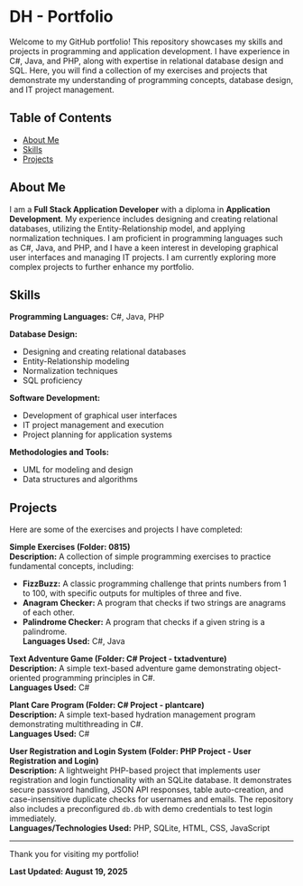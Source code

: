 # DH - Portfolio

Welcome to my GitHub portfolio! This repository showcases my skills and projects in programming and application development. I have experience in C#, Java, and PHP, along with expertise in relational database design and SQL. Here, you will find a collection of my exercises and projects that demonstrate my understanding of programming concepts, database design, and IT project management.

## Table of Contents
- [About Me](#about-me)  
- [Skills](#skills)  
- [Projects](#projects)  

## About Me
I am a **Full Stack Application Developer** with a diploma in **Application Development**. My experience includes designing and creating relational databases, utilizing the Entity-Relationship model, and applying normalization techniques. I am proficient in programming languages such as C#, Java, and PHP, and I have a keen interest in developing graphical user interfaces and managing IT projects. I am currently exploring more complex projects to further enhance my portfolio.

## Skills
**Programming Languages:** C#, Java, PHP  

**Database Design:**
- Designing and creating relational databases  
- Entity-Relationship modeling  
- Normalization techniques  
- SQL proficiency  

**Software Development:**
- Development of graphical user interfaces  
- IT project management and execution  
- Project planning for application systems  

**Methodologies and Tools:**
- UML for modeling and design  
- Data structures and algorithms  

## Projects

Here are some of the exercises and projects I have completed:

**Simple Exercises (Folder: 0815)**  
**Description:** A collection of simple programming exercises to practice fundamental concepts, including:  
- **FizzBuzz:** A classic programming challenge that prints numbers from 1 to 100, with specific outputs for multiples of three and five.  
- **Anagram Checker:** A program that checks if two strings are anagrams of each other.  
- **Palindrome Checker:** A program that checks if a given string is a palindrome.  
**Languages Used:** C#, Java  

**Text Adventure Game (Folder: C# Project - txtadventure)**  
**Description:** A simple text-based adventure game demonstrating object-oriented programming principles in C#.  
**Languages Used:** C#  

**Plant Care Program (Folder: C# Project - plantcare)**  
**Description:** A simple text-based hydration management program demonstrating multithreading in C#.  
**Languages Used:** C#  

**User Registration and Login System (Folder: PHP Project - User Registration and Login)**  
**Description:** A lightweight PHP-based project that implements user registration and login functionality with an SQLite database. It demonstrates secure password handling, JSON API responses, table auto-creation, and case-insensitive duplicate checks for usernames and emails. The repository also includes a preconfigured `db.db` with demo credentials to test login immediately.  
**Languages/Technologies Used:** PHP, SQLite, HTML, CSS, JavaScript  

***

Thank you for visiting my portfolio!

**Last Updated: August 19, 2025**
